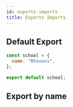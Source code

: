 ```yaml
---
id: exports-imports
title: Exports Imports
---
```


## Default Export

```javascript
const school = {
  name: "Bhavans",
};

export default school;
```

## Export by name

```javascript

```
